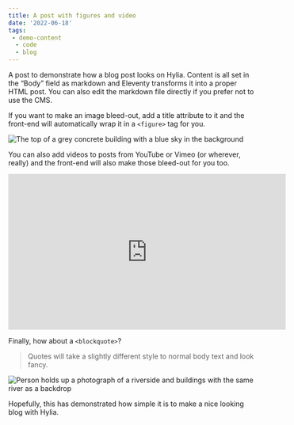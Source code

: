 ```yaml
---
title: A post with figures and video
date: '2022-06-18'
tags:
 - demo-content
  - code
  - blog
---
```


A post to demonstrate how a blog post looks on Hylia. Content is all set in the “Body” field as markdown and Eleventy transforms it into a proper HTML post. You can also edit the markdown file directly if you prefer not to use the CMS.

If you want to make an image bleed-out, add a title attribute to it and the front-end will automatically wrap it in a `<figure>` tag for you.

![The top of a grey concrete building with a blue sky in the background](/images/demo-image-1.jpg 'Brutalism at its finest. Photo by Artificial Photography on Unsplash.')

You can also add videos to posts from YouTube or Vimeo (or wherever, really) and the front-end will also make those bleed-out for you too.

<iframe width="560" height="315" src="https://www.youtube.com/embed/_38JDGnr0vA" frameborder="0" allow="accelerometer; autoplay; encrypted-media; gyroscope; picture-in-picture" allowfullscreen></iframe>

Finally, how about a `<blockquote>`?

> Quotes will take a slightly different style to normal body text and look fancy.

![Person holds up a photograph of a riverside and buildings with the same river as a backdrop](/images/demo-image-2.jpg "Remember, if you want a figure and caption, add a 'title' attribute to image in the body field — Photo by Kharytonova Rubikina on Unsplash.")

Hopefully, this has demonstrated how simple it is to make a nice looking blog with Hylia.
